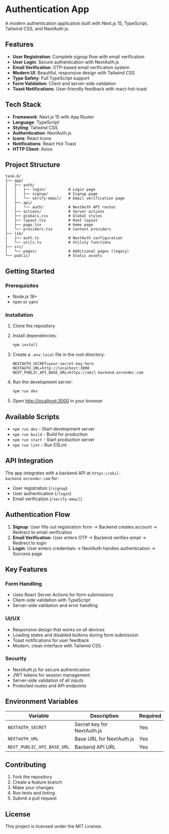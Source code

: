 # Authentication App

A modern authentication application built with Next.js 15, TypeScript, Tailwind CSS, and NextAuth.js.

## Features

- **User Registration**: Complete signup flow with email verification
- **User Login**: Secure authentication with NextAuth.js
- **Email Verification**: OTP-based email verification system
- **Modern UI**: Beautiful, responsive design with Tailwind CSS
- **Type Safety**: Full TypeScript support
- **Form Validation**: Client and server-side validation
- **Toast Notifications**: User-friendly feedback with react-hot-toast

## Tech Stack

- **Framework**: Next.js 15 with App Router
- **Language**: TypeScript
- **Styling**: Tailwind CSS
- **Authentication**: NextAuth.js
- **Icons**: React Icons
- **Notifications**: React Hot Toast
- **HTTP Client**: Axios

## Project Structure

```
task-8/
├── app/
│   ├── auth/
│   │   ├── login/          # Login page
│   │   ├── signup/         # Signup page
│   │   └── verify-email/   # Email verification page
│   ├── api/
│   │   └── auth/           # NextAuth API routes
│   ├── actions/            # Server actions
│   ├── globals.css         # Global styles
│   ├── layout.tsx          # Root layout
│   ├── page.tsx            # Home page
│   └── providers.tsx       # Context providers
├── lib/
│   ├── auth.ts             # NextAuth configuration
│   └── utils.ts            # Utility functions
├── src/
│   └── pages/              # Additional pages (legacy)
└── public/                 # Static assets
```

## Getting Started

### Prerequisites

- Node.js 18+ 
- npm or yarn

### Installation

1. Clone the repository
2. Install dependencies:
   ```bash
   npm install
   ```

3. Create a `.env.local` file in the root directory:
   ```env
   NEXTAUTH_SECRET=your-secret-key-here
   NEXTAUTH_URL=http://localhost:3000
   NEXT_PUBLIC_API_BASE_URL=https://akil-backend.onrender.com
   ```

4. Run the development server:
   ```bash
   npm run dev
   ```

5. Open [http://localhost:3000](http://localhost:3000) in your browser

## Available Scripts

- `npm run dev` - Start development server
- `npm run build` - Build for production
- `npm run start` - Start production server
- `npm run lint` - Run ESLint

## API Integration

The app integrates with a backend API at `https://akil-backend.onrender.com` for:
- User registration (`/signup`)
- User authentication (`/login`)
- Email verification (`/verify-email`)

## Authentication Flow

1. **Signup**: User fills out registration form → Backend creates account → Redirect to email verification
2. **Email Verification**: User enters OTP → Backend verifies email → Redirect to login
3. **Login**: User enters credentials → NextAuth handles authentication → Success page

## Key Features

### Form Handling
- Uses React Server Actions for form submissions
- Client-side validation with TypeScript
- Server-side validation and error handling

### UI/UX
- Responsive design that works on all devices
- Loading states and disabled buttons during form submission
- Toast notifications for user feedback
- Modern, clean interface with Tailwind CSS

### Security
- NextAuth.js for secure authentication
- JWT tokens for session management
- Server-side validation of all inputs
- Protected routes and API endpoints

## Environment Variables

| Variable | Description | Required |
|----------|-------------|----------|
| `NEXTAUTH_SECRET` | Secret key for NextAuth.js | Yes |
| `NEXTAUTH_URL` | Base URL for NextAuth.js | Yes |
| `NEXT_PUBLIC_API_BASE_URL` | Backend API URL | Yes |

## Contributing

1. Fork the repository
2. Create a feature branch
3. Make your changes
4. Run tests and linting
5. Submit a pull request

## License

This project is licensed under the MIT License.
